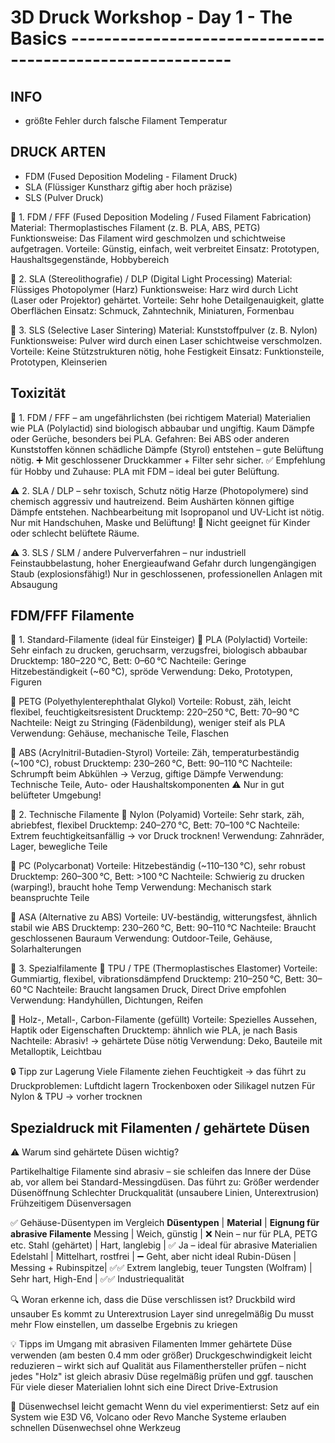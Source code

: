 # 3D Druck Workshop - Day 1 - The Basics ----------------------------------------------------------

## INFO
* größte Fehler durch falsche Filament Temperatur 


## DRUCK ARTEN
* FDM (Fused Deposition Modeling - Filament Druck)
* SLA (Flüssiger Kunstharz giftig aber hoch präzise)
* SLS (Pulver Druck)

🔧 1. FDM / FFF (Fused Deposition Modeling / Fused Filament Fabrication)
    Material: Thermoplastisches Filament (z. B. PLA, ABS, PETG)
    Funktionsweise: Das Filament wird geschmolzen und schichtweise aufgetragen.
    Vorteile: Günstig, einfach, weit verbreitet
    Einsatz: Prototypen, Haushaltsgegenstände, Hobbybereich

🧪 2. SLA (Stereolithografie) / DLP (Digital Light Processing)
    Material: Flüssiges Photopolymer (Harz)
    Funktionsweise: Harz wird durch Licht (Laser oder Projektor) gehärtet.
    Vorteile: Sehr hohe Detailgenauigkeit, glatte Oberflächen
    Einsatz: Schmuck, Zahntechnik, Miniaturen, Formenbau

🧲 3. SLS (Selective Laser Sintering)
    Material: Kunststoffpulver (z. B. Nylon)
    Funktionsweise: Pulver wird durch einen Laser schichtweise verschmolzen.
    Vorteile: Keine Stützstrukturen nötig, hohe Festigkeit
    Einsatz: Funktionsteile, Prototypen, Kleinserien


## Toxizität 
🥇 1. FDM / FFF – am ungefährlichsten (bei richtigem Material)
    Materialien wie PLA (Polylactid) sind biologisch abbaubar und ungiftig.
    Kaum Dämpfe oder Gerüche, besonders bei PLA.
    Gefahren: Bei ABS oder anderen Kunststoffen können schädliche Dämpfe (Styrol) entstehen – gute Belüftung nötig.
    ➕ Mit geschlossener Druckkammer + Filter sehr sicher.
✅ Empfehlung für Hobby und Zuhause: PLA mit FDM – ideal bei guter Belüftung.

⚠️ 2. SLA / DLP – sehr toxisch, Schutz nötig
    Harze (Photopolymere) sind chemisch aggressiv und hautreizend.
    Beim Aushärten können giftige Dämpfe entstehen.
    Nachbearbeitung mit Isopropanol und UV-Licht ist nötig.
    Nur mit Handschuhen, Maske und Belüftung!
🚫 Nicht geeignet für Kinder oder schlecht belüftete Räume.

⚠️ 3. SLS / SLM / andere Pulververfahren – nur industriell
    Feinstaubbelastung, hoher Energieaufwand
    Gefahr durch lungengängigen Staub (explosionsfähig!)
    Nur in geschlossenen, professionellen Anlagen mit Absaugung


## FDM/FFF Filamente
🧵 1. Standard-Filamente (ideal für Einsteiger)
🔹 PLA (Polylactid)
    Vorteile: Sehr einfach zu drucken, geruchsarm, verzugsfrei, biologisch abbaubar
    Drucktemp: 180–220 °C, Bett: 0–60 °C
    Nachteile: Geringe Hitzebeständigkeit (~60 °C), spröde
    Verwendung: Deko, Prototypen, Figuren

🔹 PETG (Polyethylenterephthalat Glykol)
    Vorteile: Robust, zäh, leicht flexibel, feuchtigkeitsresistent
    Drucktemp: 220–250 °C, Bett: 70–90 °C
    Nachteile: Neigt zu Stringing (Fädenbildung), weniger steif als PLA
    Verwendung: Gehäuse, mechanische Teile, Flaschen

🔹 ABS (Acrylnitril-Butadien-Styrol)
    Vorteile: Zäh, temperaturbeständig (~100 °C), robust
    Drucktemp: 230–260 °C, Bett: 90–110 °C
    Nachteile: Schrumpft beim Abkühlen → Verzug, giftige Dämpfe
    Verwendung: Technische Teile, Auto- oder Haushaltskomponenten
    ⚠️ Nur in gut belüfteter Umgebung!

🧪 2. Technische Filamente
🔹 Nylon (Polyamid)
    Vorteile: Sehr stark, zäh, abriebfest, flexibel
    Drucktemp: 240–270 °C, Bett: 70–100 °C
    Nachteile: Extrem feuchtigkeitsanfällig → vor Druck trocknen!
    Verwendung: Zahnräder, Lager, bewegliche Teile

🔹 PC (Polycarbonat)
    Vorteile: Hitzebeständig (~110–130 °C), sehr robust
    Drucktemp: 260–300 °C, Bett: >100 °C
    Nachteile: Schwierig zu drucken (warping!), braucht hohe Temp
    Verwendung: Mechanisch stark beanspruchte Teile

🔹 ASA (Alternative zu ABS)
    Vorteile: UV-beständig, witterungsfest, ähnlich stabil wie ABS
    Drucktemp: 230–260 °C, Bett: 90–110 °C
    Nachteile: Braucht geschlossenen Bauraum
    Verwendung: Outdoor-Teile, Gehäuse, Solarhalterungen

🌈 3. Spezialfilamente
🔹 TPU / TPE (Thermoplastisches Elastomer)
    Vorteile: Gummiartig, flexibel, vibrationsdämpfend
    Drucktemp: 210–250 °C, Bett: 30–60 °C
    Nachteile: Braucht langsamen Druck, Direct Drive empfohlen
    Verwendung: Handyhüllen, Dichtungen, Reifen

🔹 Holz-, Metall-, Carbon-Filamente (gefüllt)
    Vorteile: Spezielles Aussehen, Haptik oder Eigenschaften
    Drucktemp: ähnlich wie PLA, je nach Basis
    Nachteile: Abrasiv! → gehärtete Düse nötig
    Verwendung: Deko, Bauteile mit Metalloptik, Leichtbau

🔒 Tipp zur Lagerung
Viele Filamente ziehen Feuchtigkeit → das führt zu Druckproblemen:
    Luftdicht lagern
    Trockenboxen oder Silikagel nutzen
    Für Nylon & TPU → vorher trocknen


## Spezialdruck mit Filamenten / gehärtete Düsen
⚠️ Warum sind gehärtete Düsen wichtig?

Partikelhaltige Filamente sind abrasiv – sie schleifen das Innere der Düse ab, vor allem bei Standard-Messingdüsen. Das führt zu:
    Größer werdender Düsenöffnung
    Schlechter Druckqualität (unsaubere Linien, Unterextrusion)
    Frühzeitigem Düsenversagen

✅ Gehäuse-Düsentypen im Vergleich
**Düsentypen**      | **Material**         | **Eignung für abrasive Filamente**
Messing             | Weich, günstig       | ❌ Nein – nur für PLA, PETG etc.
Stahl (gehärtet)    | Hart, langlebig      | ✅ Ja – ideal für abrasive Materialien
Edelstahl           | Mittelhart, rostfrei | ➖ Geht, aber nicht ideal
Rubin-Düsen         | Messing + Rubinspitze| ✅✅ Extrem langlebig, teuer
Tungsten (Wolfram)  | Sehr hart, High-End  | ✅✅ Industriequalität

🔍 Woran erkenne ich, dass die Düse verschlissen ist?
    Druckbild wird unsauber
    Es kommt zu Unterextrusion
    Layer sind unregelmäßig
    Du musst mehr Flow einstellen, um dasselbe Ergebnis zu kriegen

💡 Tipps im Umgang mit abrasiven Filamenten
    Immer gehärtete Düse verwenden (am besten 0.4 mm oder größer)
    Druckgeschwindigkeit leicht reduzieren – wirkt sich auf Qualität aus
    Filamenthersteller prüfen – nicht jedes "Holz" ist gleich abrasiv
    Düse regelmäßig prüfen und ggf. tauschen
    Für viele dieser Materialien lohnt sich eine Direct Drive-Extrusion

🔧 Düsenwechsel leicht gemacht
Wenn du viel experimentierst:
    Setz auf ein System wie E3D V6, Volcano oder Revo
    Manche Systeme erlauben schnellen Düsenwechsel ohne Werkzeug
